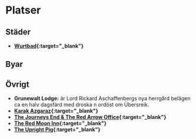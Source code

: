 # Platser

## Städer
* **[Wurtbad](places-wurtbad.md){:target="_blank"}**

## Byar

## Övrigt
* **Grunewalt Lodge:** är Lord Rickard Aschaffenbergs 
nya herrgård belägen ca en halv dagsfärd med droska n
ordöst om Übersreik.
* **[Karak Azgaraz](places-karak-azgaraz.md){:target="_blank"}**
* **[The Journeys End & The Red Arrow Office](places-the-journeys-end-and-the-red-arrow-office.md){:target="_blank"}**
* **[The Red Moon Inn](places-the-red-moon-inn.md){:target="_blank"}**
* **[The Upright Pig](places-the-upright-pig.md){:target="_blank"}**